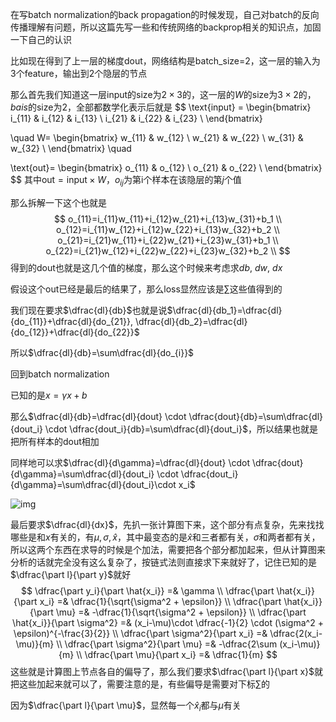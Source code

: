 在写batch normalization的back propagation的时候发现，自己对batch的反向传播理解有问题，所以这篇先写一些和传统网络的backprop相关的知识点，加固一下自己的认识

比如现在得到了上一层的梯度dout，网络结构是batch_size=2，这一层的输入为3个feature，输出到2个隐层的节点

那么首先我们知道这一层input的size为$2\times 3$的，这一层的$W$的size为$3\times 2$的，$bais$的size为2，全部都数学化表示后就是
$$
\text{input} = 
\begin{bmatrix}
i_{11} & i_{12} & i_{13} \\
i_{21} & i_{22} & i_{23} \\
\end{bmatrix}

\quad
W=
\begin{bmatrix}
w_{11} & w_{12} \\
w_{21} & w_{22} \\
w_{31} & w_{32} \\
\end{bmatrix}
\quad

\text{out}=
\begin{bmatrix}
o_{11} & o_{12} \\
o_{21} & o_{22} \\
\end{bmatrix}
$$
其中$\text{out}=\text{input}\times W$，$o_{ij}$为第i个样本在该隐层的第$j$个值

那么拆解一下这个也就是
$$
o_{11}=i_{11}w_{11}+i_{12}w_{21}+i_{13}w_{31}+b_1 \\
o_{12}=i_{11}w_{12}+i_{12}w_{22}+i_{13}w_{32}+b_2 \\
o_{21}=i_{21}w_{11}+i_{22}w_{21}+i_{23}w_{31}+b_1 \\
o_{22}=i_{21}w_{12}+i_{22}w_{22}+i_{23}w_{32}+b_2 \\
$$
得到的dout也就是这几个值的梯度，那么这个时候来考虑求$db$, $dw$, $dx$

假设这个out已经是最后的结果了，那么loss显然应该是$\sum$这些值得到的

我们现在要求$\dfrac{dl}{db}$也就是说$\dfrac{dl}{db_1}=\dfrac{dl}{do_{11}}+\dfrac{dl}{do_{21}}, \dfrac{dl}{db_2}=\dfrac{dl}{do_{12}}+\dfrac{dl}{do_{22}}$

所以$\dfrac{dl}{db}=\sum\dfrac{dl}{do_{i}}$

回到batch normalization

已知的是$x=\gamma x + b$

那么$\dfrac{dl}{db}=\dfrac{dl}{dout} \cdot \dfrac{dout}{db}=\sum\dfrac{dl}{dout_i} \cdot \dfrac{dout_i}{db}=\sum\dfrac{dl}{dout_i}$，所以结果也就是把所有样本的dout相加

同样地可以求$\dfrac{dl}{d\gamma}=\dfrac{dl}{dout} \cdot \dfrac{dout}{d\gamma}=\sum\dfrac{dl}{dout_i} \cdot \dfrac{dout_i}{d\gamma}=\sum\dfrac{dl}{dout_i}\cdot x_i$

![img](https://pic4.zhimg.com/80/v2-b8687c2cf7323223dff2eeff377bce8f_720w.jpg)

最后要求$\dfrac{dl}{dx}$，先扒一张计算图下来，这个部分有点复杂，先来找找哪些是和$x$有关的，有$\mu, \sigma, \hat{x}$，其中最变态的是$\hat{x}$和三者都有关，$\sigma$和两者都有关，所以这两个东西在求导的时候是个加法，需要把各个部分都加起来，但从计算图来分析的话就完全没有这么复杂了，按链式法则直接求下来就好了，记住已知的是$\dfrac{\part l}{\part y}$就好
$$
\dfrac{\part y_i}{\part \hat{x_i}} =& \gamma \\
\dfrac{\part \hat{x_i}}{\part x_i} =& \dfrac{1}{\sqrt{\sigma^2 + \epsilon}} \\
\dfrac{\part \hat{x_i}}{\part \mu} =& -\dfrac{1}{\sqrt{\sigma^2 + \epsilon}} \\
\dfrac{\part \hat{x_i}}{\part \sigma^2} =& (x_i-\mu)\cdot \dfrac{-1}{2} \cdot (\sigma^2 + \epsilon)^{-\frac{3}{2}} \\
\dfrac{\part \sigma^2}{\part x_i} =& \dfrac{2(x_i-\mu)}{m} \\
\dfrac{\part \sigma^2}{\part \mu} =& -\dfrac{2\sum (x_i-\mu)}{m} \\
\dfrac{\part \mu}{\part x_i} =& \dfrac{1}{m}
$$
这些就是计算图上节点各自的偏导了，那么我们要求$\dfrac{\part l}{\part x}$就把这些加起来就可以了，需要注意的是，有些偏导是需要对下标$\sum$的

因为$\dfrac{\part l}{\part \mu}$，显然每一个$\hat{x}_i$都与$\mu$有关

